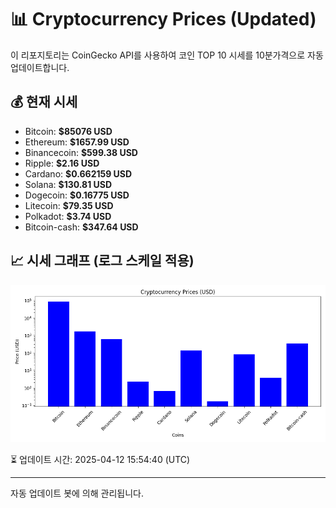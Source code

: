 
# 📊 Cryptocurrency Prices (Updated)

이 리포지토리는 CoinGecko API를 사용하여 코인 TOP 10 시세를 10분가격으로 자동 업데이트합니다.

## 💰 현재 시세
- Bitcoin: **$85076 USD**
- Ethereum: **$1657.99 USD**
- Binancecoin: **$599.38 USD**
- Ripple: **$2.16 USD**
- Cardano: **$0.662159 USD**
- Solana: **$130.81 USD**
- Dogecoin: **$0.16775 USD**
- Litecoin: **$79.35 USD**
- Polkadot: **$3.74 USD**
- Bitcoin-cash: **$347.64 USD**

## 📈 시세 그래프 (로그 스케일 적용)
![Crypto Prices](crypto_prices.png)

⏳ 업데이트 시간: 2025-04-12 15:54:40 (UTC)

---
자동 업데이트 봇에 의해 관리됩니다.
